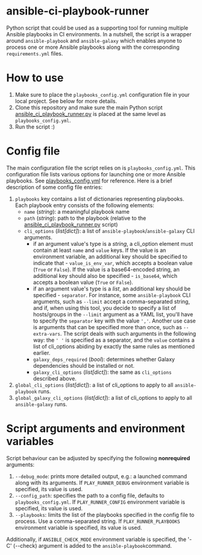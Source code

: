 # ansible-ci-playbook-runner
Python script that could be used as a supporting tool for running multiple Ansible playbooks in CI environments. In a nutshell, the script is a wrapper around `ansible-playbook` and `ansible-galaxy` which enables anyone to process one or more Ansible playbooks along with the corresponding `requirements.yml` files.

# How to use
1. Make sure to place the `playbooks_config.yml` configuration file in your local project. See below for more details.
2. Clone this repository and make sure the main Python script [ansible_ci_playbook_runner.py](./ansible_ci_playbook_runner.py) is placed at the same level as `playbooks_config.yml`.
3. Run the script :)

# Config file
The main configuration file the script relies on is `playbooks_config.yml`. This configuration file lists various options for launching one or more Ansible playbooks. See [playbooks_config.yml](./playbooks_config.yml) for reference. Here is a brief description of some config file entries:
1. `playbooks` key contains a list of dictionaries representing playbooks. Each playbook entry consists of the following elements:
   * `name` (*string*): a meaningful playbook name
   * `path` (*string*): path to the playbook (relative to the [ansible_ci_playbook_runner.py](./ansible_ci_playbook_runner.py) script)
   * `cli_options` (*list[dict]*): a list of `ansible-playbook`/`ansible-galaxy` CLI arguments.
       - if an argument value's type is a *string*, a cli_option element must contain at least `name` and `value` keys. If the value is an environment variable, an additional key should be specified to indicate that - `value_is_env_var`, which accepts a boolean value (`True` or `False`). If the value is a base64-encoded string, an additional key should also be specified - `is_base64`, which accepts a boolean value (`True` or `False`).
       - if an argument value's type is a *list*, an additional key should be specified - `separator`. For instance, some `ansible-playbook` CLI arguments, such as `--limit` accept a comma-separated string, and if, when using this tool, you decide to specify a list of hosts/groups in the `--limit` argument as a YAML list, you'll have to specify the `separator` key with the value `','`. Another use case is arguments that can be specified more than once, such as `--extra-vars`. The script deals with such arguments in the following way: the `' '` is specified as a separator, and the `value` contains a list of cli_options abiding by exactly the same rules as mentioned earlier.
     * `galaxy_deps_required` (*bool*): determines whether Galaxy dependencies should be installed or not.
     * `galaxy_cli_options` (*list[dict]*): the same as `cli_options` described above.
2. `global_cli_options` (*list[dict]*): a list of cli_options to apply to all `ansible-playbook` runs.
3. `global_galaxy_cli_options` (*list[dict]*): a list of cli_options to apply to all `ansible-galaxy` runs.

# Script arguments and environment variables
Script behaviour can be adjusted by specifying the following **nonrequired** arguments:
1. `--debug_mode`: prints more detailed output, e.g.: a launched command along with its arguments. If `PLAY_RUNNER_DEBUG` environment variable is specified, its value is used.
2. `--config_path`: specifies the path to a config file, defaults to `playbooks_config.yml`. If `PLAY_RUNNER_CONFIG` environment variable is specified, its value is used.
3. `--playbooks`: limits the list of the playbooks specified in the config file to process. Use a comma-separated string. If `PLAY_RUNNER_PLAYBOOKS` environment variable is specified, its value is used.

Additionally, if `ANSIBLE_CHECK_MODE` environment variable is specified, the '-C' (--check) argument is added to the `ansible-playbook`command.
